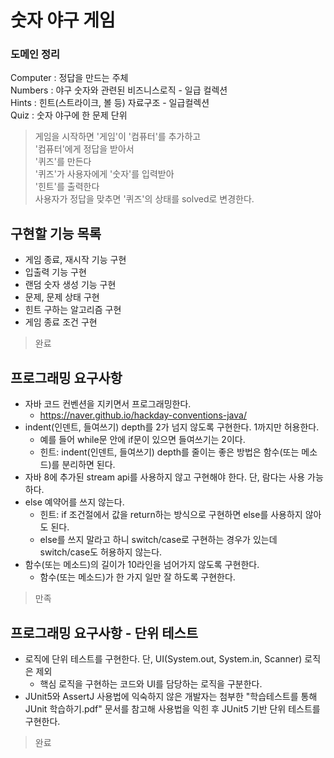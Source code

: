 # 숫자 야구 게임

### 도메인 정리
Computer : 정답을 만드는 주체   
Numbers : 야구 숫자와 관련된 비즈니스로직 - 일급 컬렉션   
Hints : 힌트(스트라이크, 볼 등) 자료구조 - 일급컬렉션   
Quiz : 숫자 야구에 한 문제 단위   
> 게임을 시작하면 '게임'이 '컴퓨터'를 추가하고   
> '컴퓨터'에게 정답을 받아서      
> '퀴즈'를 만든다   
> '퀴즈'가 사용자에게 '숫자'를 입력받아   
> '힌트'를 출력한다    
> 사용자가 정답을 맞추면 '퀴즈'의 상태를 solved로 변경한다. 

## 구현할 기능 목록
- 게임 종료, 재시작 기능 구현
- 입출력 기능 구현
- 랜덤 숫자 생성 기능 구현
- 문제, 문제 상태 구현
- 힌트 구하는 알고리즘 구현
- 게임 종료 조건 구현
> 완료

## 프로그래밍 요구사항
- 자바 코드 컨벤션을 지키면서 프로그래밍한다.
    - https://naver.github.io/hackday-conventions-java/
- indent(인덴트, 들여쓰기) depth를 2가 넘지 않도록 구현한다. 1까지만 허용한다.
    - 예를 들어 while문 안에 if문이 있으면 들여쓰기는 2이다.
    - 힌트: indent(인덴트, 들여쓰기) depth를 줄이는 좋은 방법은 함수(또는 메소드)를 분리하면 된다.
- 자바 8에 추가된 stream api를 사용하지 않고 구현해야 한다. 단, 람다는 사용 가능하다.
- else 예약어를 쓰지 않는다.
    - 힌트: if 조건절에서 값을 return하는 방식으로 구현하면 else를 사용하지 않아도 된다.
    - else를 쓰지 말라고 하니 switch/case로 구현하는 경우가 있는데 switch/case도 허용하지 않는다.
- 함수(또는 메소드)의 길이가 10라인을 넘어가지 않도록 구현한다.
    - 함수(또는 메소드)가 한 가지 일만 잘 하도록 구현한다.
> 만족

## 프로그래밍 요구사항 - 단위 테스트
- 로직에 단위 테스트를 구현한다. 단, UI(System.out, System.in, Scanner) 로직은 제외
    - 핵심 로직을 구현하는 코드와 UI를 담당하는 로직을 구분한다.
- JUnit5와 AssertJ 사용법에 익숙하지 않은 개발자는 첨부한 "학습테스트를 통해 JUnit 학습하기.pdf" 문서를 참고해
사용법을 익힌 후 JUnit5 기반 단위 테스트를 구현한다.
> 완료